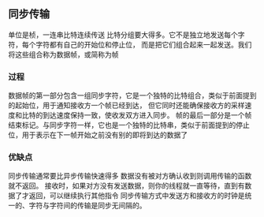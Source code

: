 ##  同步传输 
单位是桢，一连串比特连续传送
比特分组要大得多。它不是独立地发送每个字符，每个字符都有自己的开始位和停止位，
而是把它们组合起来一起发送。我们将这些组合称为数据帧，或简称为帧


###   过程
数据帧的第一部分包含一组同步字符，它是一个独特的比特组合，类似于前面提到的起始位，用于通知接收方一个帧已经到达，
但它同时还能确保接收方的采样速度和比特的到达速度保持一致，使收发双方进入同步。
帧的最后一部分是一个帧结束标记。与同步字符一样，它也是一个独特的比特串，类似于前面提到的停止位，用于表示在下一帧开始之前没有别的即将到达的数据了


###   优缺点
同步传输通常要比异步传输快速得多
数据没有被对方确认收到则调用传输的函数就不返回。
接收时，如果对方没有发送数据，则你的线程就一直等待，直到有数据了才返回，可以继续执行其他指令
同步传输方式中发送方和接收方的时钟是统一的、字符与字符间的传输是同步无间隔的。
